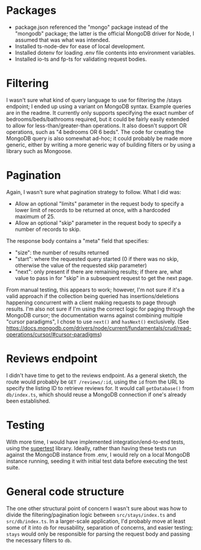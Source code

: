 # Packages
- package.json referenced the "mongo" package instead of the "mongodb" package; the latter is the official MongoDB driver for Node, I assumed that was what was intended.
- Installed ts-node-dev for ease of local development.
- Installed dotenv for loading .env file contents into environment variables.
- Installed io-ts and fp-ts for validating request bodies.

# Filtering
I wasn't sure what kind of query language to use for filtering the /stays endpoint; I ended up using a variant on MongoDB syntax. Example queries are in the readme. It currently only supports specifying the exact number of bedrooms/beds/bathrooms required, but it could be fairly easily extended to allow for less-than/greater-than operations. It also doesn't support OR operations, such as "4 bedrooms OR 6 beds". The code for creating the MongoDB query is also somewhat ad-hoc; it could probably be made more generic, either by writing a more generic way of building filters or by using a library such as Mongoose.

# Pagination
Again, I wasn't sure what pagination strategy to follow. What I did was:
- Allow an optional "limits" parameter in the request body to specify a lower limit of records to be returned at once, with a hardcoded maximum of 25.
- Allow an optional "skip" parameter in the request body to specify a number of records to skip.

The response body contains a "meta" field that specifies:
- "size": the number of results returned
- "start": where the requested query started (0 if there was no skip, otherwise the value of the requested skip parameter)
- "next": only present if there are remaining results; if there are, what value to pass in for "skip" in a subsequent request to get the next page.

From manual testing, this appears to work; however, I'm not sure if it's a valid approach if the collection being queried has insertions/deletions happening concurrent with a client making requests to page through results. I'm also not sure if I'm using the correct logic for paging through the MongoDB cursor; the documentation warns against combining multiple "cursor paradigms", I chose to use `next()` and `hasNext()` exclusively. (See https://docs.mongodb.com/drivers/node/current/fundamentals/crud/read-operations/cursor/#cursor-paradigms)

# Reviews endpoint
I didn't have time to get to the reviews endpoint. As a general sketch, the route would probably be `GET /reviews/:id`, using the `id` from the URL to specify the listing ID to retrieve reviews for. It would call `getDatabase()` from `db/index.ts`, which should reuse a MongoDB connection if one's already been established.

# Testing
With more time, I would have implemented integration/end-to-end tests, using the [supertest](https://www.npmjs.com/package/supertest) library. Ideally, rather than having these tests run against the MongoDB instance from .env, I would rely on a local MongoDB instance running, seeding it with initial test data before executing the test suite.

# General code structure
The one other structural point of concern I wasn't sure about was how to divide the filtering/pagination logic between `src/stays/index.ts` and `src/db/index.ts`. In a larger-scale application, I'd probably move at least some of it into `db` for reusability, separation of concerns, and easier testing; `stays` would only be responsible for parsing the request body and passing the necessary filters to `db`. 